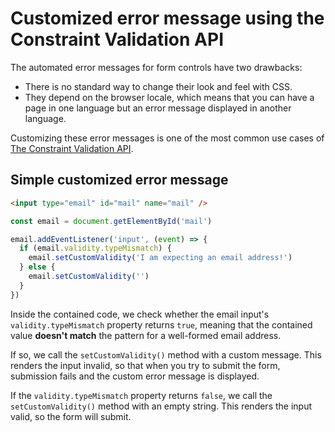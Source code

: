 # Customized error message using the Constraint Validation API

The automated error messages for form controls have two drawbacks:

- There is no standard way to change their look and feel with CSS.
- They depend on the browser locale, which means that you can have a page in one language but an error message displayed in another language.

Customizing these error messages is one of the most common use cases of [The Constraint Validation API](https://developer.mozilla.org/en-US/docs/Learn/Forms/Form_validation#the_constraint_validation_api).

## Simple customized error message

```html
<input type="email" id="mail" name="mail" />
```

```js
const email = document.getElementById('mail')

email.addEventListener('input', (event) => {
  if (email.validity.typeMismatch) {
    email.setCustomValidity('I am expecting an email address!')
  } else {
    email.setCustomValidity('')
  }
})
```

Inside the contained code, we check whether the email input's `validity.typeMismatch` property returns `true`, meaning that the contained value **doesn't match** the pattern for a well-formed email address.

If so, we call the `setCustomValidity()` method with a custom message. This renders the input invalid, so that when you try to submit the form, submission fails and the custom error message is displayed.

If the `validity.typeMismatch` property returns `false`, we call the `setCustomValidity()` method with an empty string. This renders the input valid, so the form will submit.
